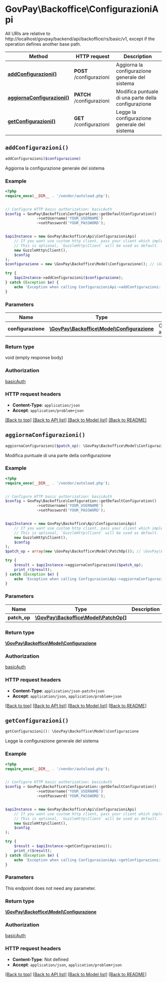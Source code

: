 # GovPay\Backoffice\ConfigurazioniApi

All URIs are relative to http://localhost/govpay/backend/api/backoffice/rs/basic/v1, except if the operation defines another base path.

| Method | HTTP request | Description |
| ------------- | ------------- | ------------- |
| [**addConfigurazioni()**](ConfigurazioniApi.md#addConfigurazioni) | **POST** /configurazioni | Aggiorna la configurazione generale del sistema |
| [**aggiornaConfigurazioni()**](ConfigurazioniApi.md#aggiornaConfigurazioni) | **PATCH** /configurazioni | Modifica puntuale di una parte della configurazione |
| [**getConfigurazioni()**](ConfigurazioniApi.md#getConfigurazioni) | **GET** /configurazioni | Legge la configurazione generale del sistema |


## `addConfigurazioni()`

```php
addConfigurazioni($configurazione)
```

Aggiorna la configurazione generale del sistema

### Example

```php
<?php
require_once(__DIR__ . '/vendor/autoload.php');


// Configure HTTP basic authorization: basicAuth
$config = GovPay\Backoffice\Configuration::getDefaultConfiguration()
              ->setUsername('YOUR_USERNAME')
              ->setPassword('YOUR_PASSWORD');


$apiInstance = new GovPay\Backoffice\Api\ConfigurazioniApi(
    // If you want use custom http client, pass your client which implements `GuzzleHttp\ClientInterface`.
    // This is optional, `GuzzleHttp\Client` will be used as default.
    new GuzzleHttp\Client(),
    $config
);
$configurazione = new \GovPay\Backoffice\Model\Configurazione(); // \GovPay\Backoffice\Model\Configurazione | Configurazione aggiornata

try {
    $apiInstance->addConfigurazioni($configurazione);
} catch (Exception $e) {
    echo 'Exception when calling ConfigurazioniApi->addConfigurazioni: ', $e->getMessage(), PHP_EOL;
}
```

### Parameters

| Name | Type | Description  | Notes |
| ------------- | ------------- | ------------- | ------------- |
| **configurazione** | [**\GovPay\Backoffice\Model\Configurazione**](../Model/Configurazione.md)| Configurazione aggiornata | [optional] |

### Return type

void (empty response body)

### Authorization

[basicAuth](../../README.md#basicAuth)

### HTTP request headers

- **Content-Type**: `application/json`
- **Accept**: `application/problem+json`

[[Back to top]](#) [[Back to API list]](../../README.md#endpoints)
[[Back to Model list]](../../README.md#models)
[[Back to README]](../../README.md)

## `aggiornaConfigurazioni()`

```php
aggiornaConfigurazioni($patch_op): \GovPay\Backoffice\Model\Configurazione
```

Modifica puntuale di una parte della configurazione

### Example

```php
<?php
require_once(__DIR__ . '/vendor/autoload.php');


// Configure HTTP basic authorization: basicAuth
$config = GovPay\Backoffice\Configuration::getDefaultConfiguration()
              ->setUsername('YOUR_USERNAME')
              ->setPassword('YOUR_PASSWORD');


$apiInstance = new GovPay\Backoffice\Api\ConfigurazioniApi(
    // If you want use custom http client, pass your client which implements `GuzzleHttp\ClientInterface`.
    // This is optional, `GuzzleHttp\Client` will be used as default.
    new GuzzleHttp\Client(),
    $config
);
$patch_op = array(new \GovPay\Backoffice\Model\PatchOp()); // \GovPay\Backoffice\Model\PatchOp[]

try {
    $result = $apiInstance->aggiornaConfigurazioni($patch_op);
    print_r($result);
} catch (Exception $e) {
    echo 'Exception when calling ConfigurazioniApi->aggiornaConfigurazioni: ', $e->getMessage(), PHP_EOL;
}
```

### Parameters

| Name | Type | Description  | Notes |
| ------------- | ------------- | ------------- | ------------- |
| **patch_op** | [**\GovPay\Backoffice\Model\PatchOp[]**](../Model/PatchOp.md)|  | |

### Return type

[**\GovPay\Backoffice\Model\Configurazione**](../Model/Configurazione.md)

### Authorization

[basicAuth](../../README.md#basicAuth)

### HTTP request headers

- **Content-Type**: `application/json-patch+json`
- **Accept**: `application/json`, `application/problem+json`

[[Back to top]](#) [[Back to API list]](../../README.md#endpoints)
[[Back to Model list]](../../README.md#models)
[[Back to README]](../../README.md)

## `getConfigurazioni()`

```php
getConfigurazioni(): \GovPay\Backoffice\Model\Configurazione
```

Legge la configurazione generale del sistema

### Example

```php
<?php
require_once(__DIR__ . '/vendor/autoload.php');


// Configure HTTP basic authorization: basicAuth
$config = GovPay\Backoffice\Configuration::getDefaultConfiguration()
              ->setUsername('YOUR_USERNAME')
              ->setPassword('YOUR_PASSWORD');


$apiInstance = new GovPay\Backoffice\Api\ConfigurazioniApi(
    // If you want use custom http client, pass your client which implements `GuzzleHttp\ClientInterface`.
    // This is optional, `GuzzleHttp\Client` will be used as default.
    new GuzzleHttp\Client(),
    $config
);

try {
    $result = $apiInstance->getConfigurazioni();
    print_r($result);
} catch (Exception $e) {
    echo 'Exception when calling ConfigurazioniApi->getConfigurazioni: ', $e->getMessage(), PHP_EOL;
}
```

### Parameters

This endpoint does not need any parameter.

### Return type

[**\GovPay\Backoffice\Model\Configurazione**](../Model/Configurazione.md)

### Authorization

[basicAuth](../../README.md#basicAuth)

### HTTP request headers

- **Content-Type**: Not defined
- **Accept**: `application/json`, `application/problem+json`

[[Back to top]](#) [[Back to API list]](../../README.md#endpoints)
[[Back to Model list]](../../README.md#models)
[[Back to README]](../../README.md)

